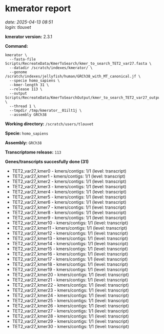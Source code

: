 # kmerator report
*date: 2025-04-13 08:51*  
*login: tlouvet*

**kmerator version:** 2.3.1

**Command:**

```
kmerator \
  --fasta-file Scripts/RecreateData/KmerToSearch/kmer_to_search_TET2_var27.fasta \
  --datadir /scratch/indexes/kmerator/ \
  --genome /scratch/indexes/jellyfish/human/GRCh38_with_MT_canonical.jf \
  --specie homo_sapiens \
  --kmer-length 31 \
  --release 113 \
  --output Scripts/RecreateData/KmerToSearchOutput/kmer_to_search_TET2_var27_output \
  --thread 1 \
  --tmpdir /tmp/kmerator__01ilt1j \
  --assembly GRCh38
```

**Working directory:** `/scratch/users/tlouvet`

**Specie:** `homo_sapiens`

**Assembly:** `GRCh38`

**Transcriptome release:** `113`

**Genes/transcripts succesfully done (31)**

- TET2_var27_kmer0 - kmers/contigs: 1/1 (level: transcript)
- TET2_var27_kmer1 - kmers/contigs: 1/1 (level: transcript)
- TET2_var27_kmer2 - kmers/contigs: 1/1 (level: transcript)
- TET2_var27_kmer3 - kmers/contigs: 1/1 (level: transcript)
- TET2_var27_kmer4 - kmers/contigs: 1/1 (level: transcript)
- TET2_var27_kmer5 - kmers/contigs: 1/1 (level: transcript)
- TET2_var27_kmer6 - kmers/contigs: 1/1 (level: transcript)
- TET2_var27_kmer7 - kmers/contigs: 1/1 (level: transcript)
- TET2_var27_kmer8 - kmers/contigs: 1/1 (level: transcript)
- TET2_var27_kmer9 - kmers/contigs: 1/1 (level: transcript)
- TET2_var27_kmer10 - kmers/contigs: 1/1 (level: transcript)
- TET2_var27_kmer11 - kmers/contigs: 1/1 (level: transcript)
- TET2_var27_kmer12 - kmers/contigs: 1/1 (level: transcript)
- TET2_var27_kmer13 - kmers/contigs: 1/1 (level: transcript)
- TET2_var27_kmer14 - kmers/contigs: 1/1 (level: transcript)
- TET2_var27_kmer15 - kmers/contigs: 1/1 (level: transcript)
- TET2_var27_kmer16 - kmers/contigs: 1/1 (level: transcript)
- TET2_var27_kmer17 - kmers/contigs: 1/1 (level: transcript)
- TET2_var27_kmer18 - kmers/contigs: 1/1 (level: transcript)
- TET2_var27_kmer19 - kmers/contigs: 1/1 (level: transcript)
- TET2_var27_kmer20 - kmers/contigs: 1/1 (level: transcript)
- TET2_var27_kmer21 - kmers/contigs: 1/1 (level: transcript)
- TET2_var27_kmer22 - kmers/contigs: 1/1 (level: transcript)
- TET2_var27_kmer23 - kmers/contigs: 1/1 (level: transcript)
- TET2_var27_kmer24 - kmers/contigs: 1/1 (level: transcript)
- TET2_var27_kmer25 - kmers/contigs: 1/1 (level: transcript)
- TET2_var27_kmer26 - kmers/contigs: 1/1 (level: transcript)
- TET2_var27_kmer27 - kmers/contigs: 1/1 (level: transcript)
- TET2_var27_kmer28 - kmers/contigs: 1/1 (level: transcript)
- TET2_var27_kmer29 - kmers/contigs: 1/1 (level: transcript)
- TET2_var27_kmer30 - kmers/contigs: 1/1 (level: transcript)
